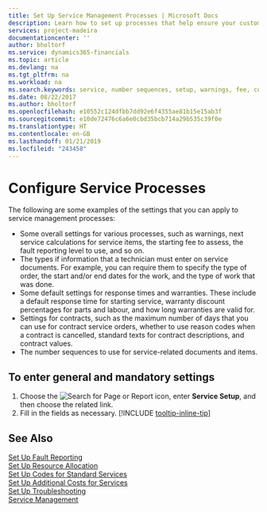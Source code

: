 ```yaml
---
title: Set Up Service Management Processes | Microsoft Docs
description: Learn how to set up processes that help ensure your customers are satisfied with your customer service.
services: project-madeira
documentationcenter: ''
author: bholtorf
ms.service: dynamics365-financials
ms.topic: article
ms.devlang: na
ms.tgt_pltfrm: na
ms.workload: na
ms.search.keywords: service, number sequences, setup, warnings, fee, contracts, warranties
ms.date: 08/22/2017
ms.author: bholtorf
ms.openlocfilehash: e10552c124dfbb7dd92e6f4355ae81b15e15ab3f
ms.sourcegitcommit: e10de72476c6a6e0cbd35bcb714a29b535c39f0e
ms.translationtype: HT
ms.contentlocale: en-GB
ms.lasthandoff: 01/21/2019
ms.locfileid: "243458"
---
```

# <a name="configure-service-processes"></a>Configure Service Processes
The following are some examples of the settings that you can apply to service management processes:  
  
* Some overall settings for various processes, such as warnings, next service calculations for service items, the starting fee to assess, the fault reporting level to use, and so on.  
* The types if information that a technician must enter on service documents. For example, you can require them to specify the type of order, the start and/or end dates for the work, and the type of work that was done.  
* Some default settings for response times and warranties. These include a default response time for starting service, warranty discount percentages for parts and labour, and how long warranties are valid for.  
* Settings for contracts, such as the maximum number of days that you can use for contract service orders, whether to use reason codes when a contract is cancelled, standard texts for contract descriptions, and contract values.  
* The number sequences to use for service-related documents and items.  

## <a name="to-enter-general-and-mandatory-settings"></a>To enter general and mandatory settings
1. Choose the ![Search for Page or Report](media/ui-search/search_small.png "Search for Page or Report icon") icon, enter **Service Setup**, and then choose the related link.
2. Fill in the fields as necessary. [!INCLUDE [tooltip-inline-tip](includes/tooltip-inline-tip_md.md)]  

## <a name="see-also"></a>See Also  
[Set Up Fault Reporting](service-how-setup-fault-reporting.md)  
[Set Up Resource Allocation](service-how-setup-resource-allocation.md)  
[Set Up Codes for Standard Services](service-how-setup-service-coding.md)  
[Set Up Additional Costs for Services](service-how-setup-service-costs-pricing.md)  
[Set Up Troubleshooting](service-how-setup-troubleshooting.md)  
[Service Management](service-service.md)  
